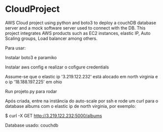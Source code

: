 # CloudProject

AWS Cloud project using python and boto3 to deploy a couchDB database server and a mock software server used to connect with the DB. This project integrates AWS products such as EC2 instances, elastic IP, Auto Scaling groups, Load balancer among others.

Para usar:

Instalar boto3 e paramiko

Instalar aws config e realizar o cofigure credentials

Assume-se que o elastic ip '3.219.122.232' está alocado em north virginia e o ip '18.188.197.225' em ohio

Run projeto.py para rodar

Após criada, entre na instância do auto-scale por ssh e rode um curl para o database albums com o elastic ip de north virginia, por exemplo:

$ curl -X GET http://3.219.122.232:5000/albums

Database usado: couchdb
